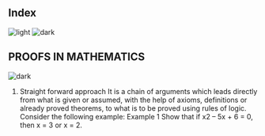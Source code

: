 ## Index
![light](https://user-images.githubusercontent.com/12748752/132402912-1a2a215e-de2f-4536-b28e-e75197136af9.png)
![dark](https://user-images.githubusercontent.com/12748752/132402918-976c6cc7-cc94-4267-9513-b3937504eb63.png)

## PROOFS IN MATHEMATICS
![dark](https://user-images.githubusercontent.com/12748752/132402918-976c6cc7-cc94-4267-9513-b3937504eb63.png)
1) Straight forward approach It is a chain of arguments which leads directly from what is given or assumed, with the help of axioms, definitions or already proved theorems, to what is to be proved using rules of logic. Consider the following example: Example 1 Show that if x2 – 5x + 6 = 0, then x = 3 or x = 2.
